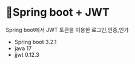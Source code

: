 # 🥬Spring boot + JWT

Spring boot에서 JWT 토큰을 이용한 로그인,인증,인가


- Spring boot 3.2.1
- java 17
- jjwt 0.12.3
